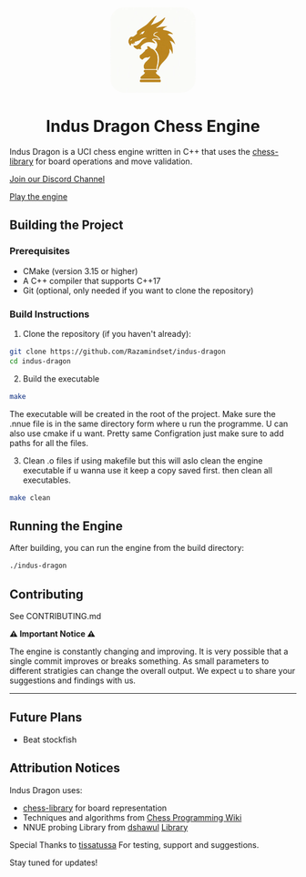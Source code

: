 <p align="center">
  <img src="indus-dragon-icon.webp" alt="Indus Dragon" width="150" style="border-radius: 25px;">
</p>
<h1 align="center">Indus Dragon Chess Engine</h1>

Indus Dragon is a UCI chess engine written in C++ that uses the [chess-library](https://github.com/Disservin/chess-library) for board operations and move validation.

[Join our Discord Channel](https://discord.gg/ZBW5DBw8)

[Play the engine](https://lichess.org/@/indusdragon)

## Building the Project

### Prerequisites

- CMake (version 3.15 or higher)
- A C++ compiler that supports C++17
- Git (optional, only needed if you want to clone the repository)

### Build Instructions

1. Clone the repository (if you haven't already):

```sh
git clone https://github.com/Razamindset/indus-dragon
cd indus-dragon
```

2. Build the executable

```sh
make
```

The executable will be created in the root of the project.
Make sure the .nnue file is in the same directory form where u run the programme.
U can also use cmake if u want. Pretty same Configration just make sure to add paths for all the files.

3. Clean .o files if using makefile but this will aslo clean the engine executable if u wanna use it keep a copy saved first. then clean all executables.

```sh
make clean
```

## Running the Engine

After building, you can run the engine from the build directory:

```sh
./indus-dragon
```

## Contributing

See CONTRIBUTING.md

**⚠️ Important Notice ⚠️**

The engine is constantly changing and improving. It is very possible that a single commit improves or breaks something. As small parameters to different stratigies can change the overall output. We expect u to share your suggestions and findings with us.

---

## Future Plans

- Beat stockfish

## Attribution Notices

Indus Dragon uses:

- [chess-library](https://github.com/Disservin/chess-library) for board representation
- Techniques and algorithms from [Chess Programming Wiki](https://www.chessprogramming.org)
- NNUE probing Library from [dshawul](https://github.com/dshawul) [Library](https://github.com/dshawul/nnue-probe)

Special Thanks to [tissatussa](https://github.com/tissatussa) For testing, support and suggestions.

Stay tuned for updates!
